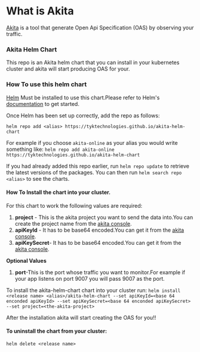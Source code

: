 # What is Akita 

[Akita](https://www.akitasoftware.com/) is a tool that generate Open Api Specification (OAS) by observing your traffic.

### Akita Helm Chart

This repo is an Akita helm chart that you can install in your kubernetes cluster and akita will start producing OAS for your.

### How To use this helm chart

 [Helm](https://helm.sh) Must be installed to use this chart.Please refer to
 Helm's [documentation](https://helm.sh/docs) to get started.

Once Helm has been set up correctly, add the repo as follows:

`helm repo add <alias> https://tyktechnologies.github.io/akita-helm-chart`

For example if you choose `akita-online` as your alias you would write something like:
`helm repo add akita-online https://tyktechnologies.github.io/akita-helm-chart`

If you had already added this repo earlier, run `helm repo update` to retrieve
 the latest versions of the packages.  You can then run `helm search repo
 <alias>` to see the charts.

#### How To Install the chart into your cluster.
For this chart to work the following values are required:
1. **project** - This is the akita project you want to send the data into.You can create the project name from the [akita console](https://app.akita.software/). 
2. **apiKeyId** - It has to be base64 encoded.You can get it from the [akita console](https://app.akita.software/).
3. **apiKeySecret**- It has to be base64 encoded.You can get it from the [akita console](https://app.akita.software/).

**Optional Values**
1. **port**-This is the port whose traffic you want to monitor.For example if your app listens on port 9007 you will pass 9007 as the port. 

To install the akita-helm-chart chart into your cluster run:
`helm install <release name> <alias>/akita-helm-chart --set apiKeyId=<base 64 enconded apiKeyId> --set apiKeySecret=<base 64 enconded apiKeySecret> --set project=<the-akita-project>`

After the installation akita will start creating the OAS for you!!

#### To uninstall the chart from your cluster:
`helm delete <release name>`

